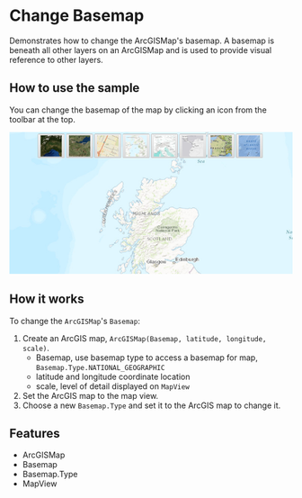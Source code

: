 <h1>Change Basemap</h1>

<p>Demonstrates how to change the ArcGISMap's basemap. A basemap is beneath all other layers on an ArcGISMap and is used to provide visual reference to other layers.</p>

<h2>How to use the sample</h2>

<p>You can change the basemap of the map by clicking an icon from the toolbar at the top.</p>

<p><img src="ChangeBasemap.png" alt="" title="" /></p>

<h2>How it works</h2>

<p>To change the <code>ArcGISMap</code>'s <code>Basemap</code>:</p>

<ol>
  <li>Create an ArcGIS map, <code>ArcGISMap(Basemap, latitude, longitude, scale)</code>.
    <ul><li>Basemap, use basemap type to access a basemap for map, <code>Basemap.Type.NATIONAL_GEOGRAPHIC</code></li>
      <li>latitude and longitude coordinate location</li>
      <li>scale, level of detail displayed on <code>MapView</code></li></ul></li>
  <li>Set the ArcGIS map to the map view.</li>
  <li>Choose a new <code>Basemap.Type</code> and set it to the ArcGIS map to change it. </li>
</ol>

<h2>Features</h2>

<ul>
  <li>ArcGISMap</li>
  <li>Basemap</li>
  <li>Basemap.Type</li>
  <li>MapView</li>
</ul>
